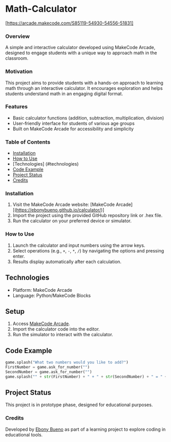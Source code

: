 # Math-Calculator
[https://arcade.makecode.com/S85119-54930-54556-51831]

### Overview
A simple and interactive calculator developed using MakeCode Arcade, designed to engage students with a unique way to approach math in the classroom.

### Motivation
This project aims to provide students with a hands-on approach to learning math through an interactive calculator. It encourages exploration and helps students understand math in an engaging digital format.

### Features
- Basic calculator functions (addition, subtraction, multiplication, division)
- User-friendly interface for students of various age groups
- Built on MakeCode Arcade for accessibility and simplicity

### Table of Contents
- [Installation](#installation)
- [How to Use](#how-to-use)
- [Technologies] (#technologies)
- [Code Example](#code-example)
- [Project Status](#project-status) 
- [Credits](#credits)

### Installation
1. Visit the MakeCode Arcade website: [MakeCode Arcade][(https://ebonybueno.github.io/calculator/)]
2. Import the project using the provided GitHub repository link or .hex file.
3. Run the calculator on your preferred device or simulator.

### How to Use
1. Launch the calculator and input numbers using the arrow keys.
2. Select operations (e.g., `+`, `-`, `*`, `/`) by navigating the options and pressing enter.
3. Results display automatically after each calculation.

## Technologies 
- Platform: MakeCode Arcade  
- Language: Python/MakeCode Blocks  

## Setup  
1. Access [MakeCode Arcade](https://arcade.makecode.com/).  
2. Import the calculator code into the editor.  
3. Run the simulator to interact with the calculator.  

## Code Example 
```python
game.splash("What two numbers would you like to add?")
FirstNumber = game.ask_for_number("")
SecondNumber = game.ask_for_number("")
game.splash("" + str(FirstNumber) + " + " + str(SecondNumber) + " = " + str(FirstNumber + SecondNumber))
```
## Project Status  
This project is in prototype phase, designed for educational purposes.

### Credits
Developed by [Ebony Bueno](https://github.com/ebonybueno) as part of a learning project to explore coding in educational tools.
